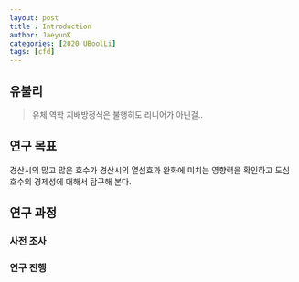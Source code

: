 ```yaml
---
layout: post
title : Introduction
author: JaeyunK
categories: [2020 UBoolLi]
tags: [cfd]
---
```


## 유불리
> 유체 역학 지배방정식은 불행히도 리니어가 아닌걸..

## 연구 목표
경산시의 많고 많은 호수가 경산시의 열섬효과 완화에 미치는 영향력을 확인하고
도심 호수의 경제성에 대해서 탐구해 본다.

## 연구 과정
### 사전 조사

### 연구 진행
